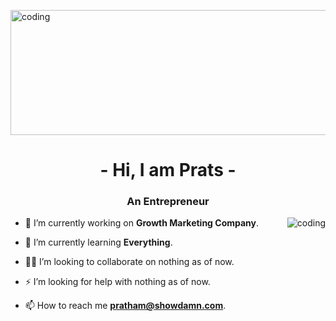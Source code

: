 <p><img align="centre" height="200" width="1000" src="https://media.giphy.com/media/NKEt9elQ5cR68/giphy.gif" alt="coding" /></p>

<h1 align="center">- Hi, I am Prats -</h1>
<h3 align="center">An Entrepreneur</h3>
<p><img align="right" src="https://media.giphy.com/media/GkD4U3VfiIbzcBhQNu/giphy.gif" alt="coding" /></p>

- 🔭 I’m currently working on **Growth Marketing Company**.

- 👀 I’m currently learning **Everything**.

- 🙌🏼 I’m looking to collaborate on nothing as of now.

- ⚡️ I’m looking for help with nothing as of now.

- 📫 How to reach me **pratham@showdamn.com**.
